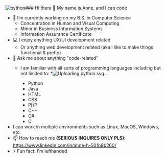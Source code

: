 ![python](https://github.com/AnneH20/AnneH20/assets/95251413/ed1552ae-3500-4cfb-a7ed-34d2bc5c5a89)### Hi there 👋 My name is Anne, and I can code

- 🔭 I’m currently working on my B.S. in Computer Science
  - Concentration in Human and Visual Computing
  - Minor in Business Information Systems
  - Information Assurance Certificate
- 💻 I enjoy anything UX/UI development related
  - Or anything web development related (aka I like to make things functional & pretty)
- 💬 Ask me about anything "code-related"
  - I am familiar with all sorts of programming languages including but not limited to:
    *![Uplo<svg xmlns="http://www.w3.org/2000/svg" viewBox="0 0 48 48" width="500px" height="500px"><path fill="#0277BD" d="M24.047,5c-1.555,0.005-2.633,0.142-3.936,0.367c-3.848,0.67-4.549,2.077-4.549,4.67V14h9v2H15.22h-4.35c-2.636,0-4.943,1.242-5.674,4.219c-0.826,3.417-0.863,5.557,0,9.125C5.851,32.005,7.294,34,9.931,34h3.632v-5.104c0-2.966,2.686-5.896,5.764-5.896h7.236c2.523,0,5-1.862,5-4.377v-8.586c0-2.439-1.759-4.263-4.218-4.672C27.406,5.359,25.589,4.994,24.047,5z M19.063,9c0.821,0,1.5,0.677,1.5,1.502c0,0.833-0.679,1.498-1.5,1.498c-0.837,0-1.5-0.664-1.5-1.498C17.563,9.68,18.226,9,19.063,9z"/><path fill="#FFC107" d="M23.078,43c1.555-0.005,2.633-0.142,3.936-0.367c3.848-0.67,4.549-2.077,4.549-4.67V34h-9v-2h9.343h4.35c2.636,0,4.943-1.242,5.674-4.219c0.826-3.417,0.863-5.557,0-9.125C41.274,15.995,39.831,14,37.194,14h-3.632v5.104c0,2.966-2.686,5.896-5.764,5.896h-7.236c-2.523,0-5,1.862-5,4.377v8.586c0,2.439,1.759,4.263,4.218,4.672C19.719,42.641,21.536,43.006,23.078,43z M28.063,39c-0.821,0-1.5-0.677-1.5-1.502c0-0.833,0.679-1.498,1.5-1.498c0.837,0,1.5,0.664,1.5,1.498C29.563,38.32,28.899,39,28.063,39z"/></svg>ading python.svg…]()

    * Python
    * Java
    * HTML
    * CSS
    * PHP
    * C++
    * C#
    * C
- I can work in multiple environments such as Linux, MacOS, Windows, etc.
- 📫 How to reach me **(SERIOUS INQUIRES ONLY PLS)**: https://www.linkedin.com/in/anne-h-501b9b260/
- ⚡ Fun fact: I'm lefthanded
